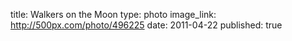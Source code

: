 title: Walkers on the Moon
type: photo
image_link: http://500px.com/photo/496225
date: 2011-04-22
published: true

